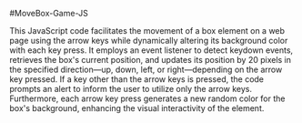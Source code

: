 #MoveBox-Game-JS

This JavaScript code facilitates the movement of a box element on a web page using the arrow keys while dynamically altering its background color with each key press. It employs an event listener to detect keydown events, retrieves the box's current position, and updates its position by 20 pixels in the specified direction—up, down, left, or right—depending on the arrow key pressed. If a key other than the arrow keys is pressed, the code prompts an alert to inform the user to utilize only the arrow keys. Furthermore, each arrow key press generates a new random color for the box's background, enhancing the visual interactivity of the element.
